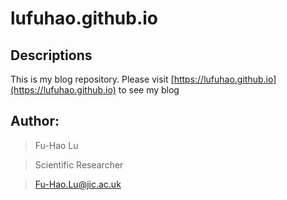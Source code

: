 # lufuhao.github.io

## Descriptions

This is my blog repository. Please visit [https://lufuhao.github.io](https://lufuhao.github.io) to see my blog

## Author:

> Fu-Hao Lu

> Scientific Researcher

> Fu-Hao.Lu@jic.ac.uk
